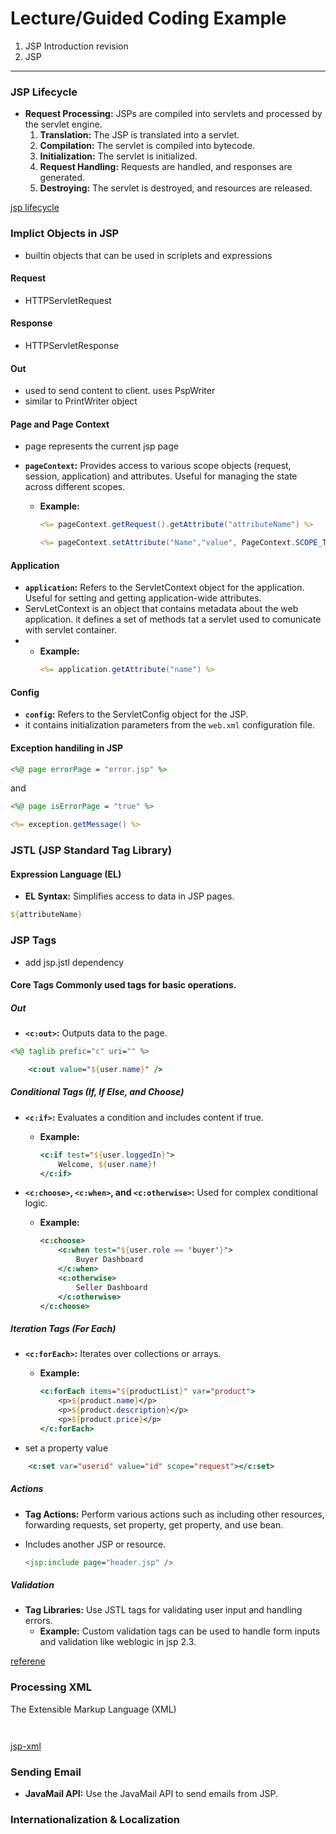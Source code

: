 # Lecture/Guided Coding Example

1. JSP Introduction revision
2. JSP

---

### JSP Lifecycle
- **Request Processing:** JSPs are compiled into servlets and processed by the servlet engine.
  1. **Translation:** The JSP is translated into a servlet.
  2. **Compilation:** The servlet is compiled into bytecode.
  3. **Initialization:** The servlet is initialized.
  4. **Request Handling:** Requests are handled, and responses are generated.
  5. **Destroying:** The servlet is destroyed, and resources are released.


[jsp lifecycle](https://docs.oracle.com/javaee/5/tutorial/doc/bnahe.html)

### Implict Objects in JSP

- builtin objects that can be used in scriplets and expressions

#### Request

- HTTPServletRequest

#### Response

- HTTPServletResponse

#### Out

- used to send content to client. uses PspWriter
- similar to PrintWriter object

#### Page and Page Context

- page represents the current jsp page

- **`pageContext`:** Provides access to various scope objects (request, session, application) and attributes. Useful for managing the state across different scopes.
  - **Example:**
    ```jsp
    <%= pageContext.getRequest().getAttribute("attributeName") %>
    ```
    ```jsp
    <%= pageContext.setAttribute("Name","value", PageContext.SCOPE_TYPE) %>
    ```

#### Application

- **`application`:** Refers to the ServletContext object for the application. Useful for setting and getting application-wide attributes.
- ServLetContext is an object that contains metadata about the web application. it defines a set of methods tat a servlet used to comunicate with servlet container.
- 
  - **Example:**
    ```jsp
    <%= application.getAttribute("name") %>
    ```

#### Config
- **`config`:** Refers to the ServletConfig object for the JSP. 
- it contains initialization parameters from the `web.xml` configuration file.

#### Exception handiling in JSP


```jsp
<%@ page errorPage = "error.jsp" %>
```
and
```jsp
<%@ page isErrorPage = "true" %>

<%= exception.getMessage() %>
```


### JSTL (JSP Standard Tag Library)

#### Expression Language (EL)
- **EL Syntax:** Simplifies access to data in JSP pages.

```jsp
${attributeName}
```

### JSP Tags

- add jsp.jstl dependency

#### Core Tags Commonly used tags for basic operations.

##### Out
- **`<c:out>`:** Outputs data to the page.
```jsp
<%@ taglib prefic="c" uri="" %>
```  
    
```jsp
    <c:out value="${user.name}" />
```

##### Conditional Tags (If, If Else, and Choose)
- **`<c:if>`:** Evaluates a condition and includes content if true.
  - **Example:**
    ```jsp
    <c:if test="${user.loggedIn}">
        Welcome, ${user.name}!
    </c:if>
    ```

- **`<c:choose>`, `<c:when>`, and `<c:otherwise>`:** Used for complex conditional logic.
  - **Example:**
    ```jsp
    <c:choose>
        <c:when test="${user.role == 'buyer'}">
            Buyer Dashboard
        </c:when>
        <c:otherwise>
            Seller Dashboard
        </c:otherwise>
    </c:choose>
    ```

##### Iteration Tags (For Each)


- **`<c:forEach>`:** Iterates over collections or arrays.
  - **Example:**
    ```jsp
    <c:forEach items="${productList}" var="product">
        <p>${product.name}</p>
        <p>${product.description}</p>
        <p>${product.price}</p>
    </c:forEach>
    ```

- set a property value

```jsp
    <c:set var="userid" value="id" scope="request"></c:set>
```

##### Actions
- **Tag Actions:** Perform various actions such as including other resources, forwarding requests, set property, get property, and use bean.

- Includes another JSP or resource.
    ```jsp
    <jsp:include page="header.jsp" />
    ```
##### Validation
- **Tag Libraries:** Use JSTL tags for validating user input and handling errors.
  - **Example:** Custom validation tags can be used to handle form inputs and validation like weblogic in jsp 2.3.

[referene](https://docs.oracle.com/cd/E24329_01/web.1211/e21049/validation_tags.htm#WBAPP459)




### Processing XML

The Extensible Markup Language (XML)

```xml

```

```jsp

```

[jsp-xml](https://www.oracle.com/technical-resources/articles/javase/webappdev2.html)

### Sending Email

- **JavaMail API:** Use the JavaMail API to send emails from JSP.

### Internationalization & Localization

